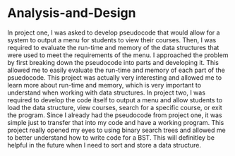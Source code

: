 # Analysis-and-Design
In project one, I was asked to develop pseudocode that would allow for a system to output a menu for students to view their courses. Then, I was required to evaluate the run-time and memory of the data structures that were used to meet the requirements of the menu. I approached the problem by first breaking down the pseudocode into parts and developing it. This allowed me to easily evaluate the run-time and memory of each part of the psuedocode. This project was actually very interesting and allowed me to learn more about run-time and memory, which is very important to understand when working with data structures. 
In project two, I was required to develop the code itself to output a menu and allow students to load the data structure, view courses, search for a specific course, or exit the program. Since I already had the pseudocode from project one, it was simple just to transfer that into my code and have a working program. This project really opened my eyes to using binary search trees and allowed me to better understand how to write code for a BST. This will definitley be helpful in the future when I need to sort and store a data structure. 
